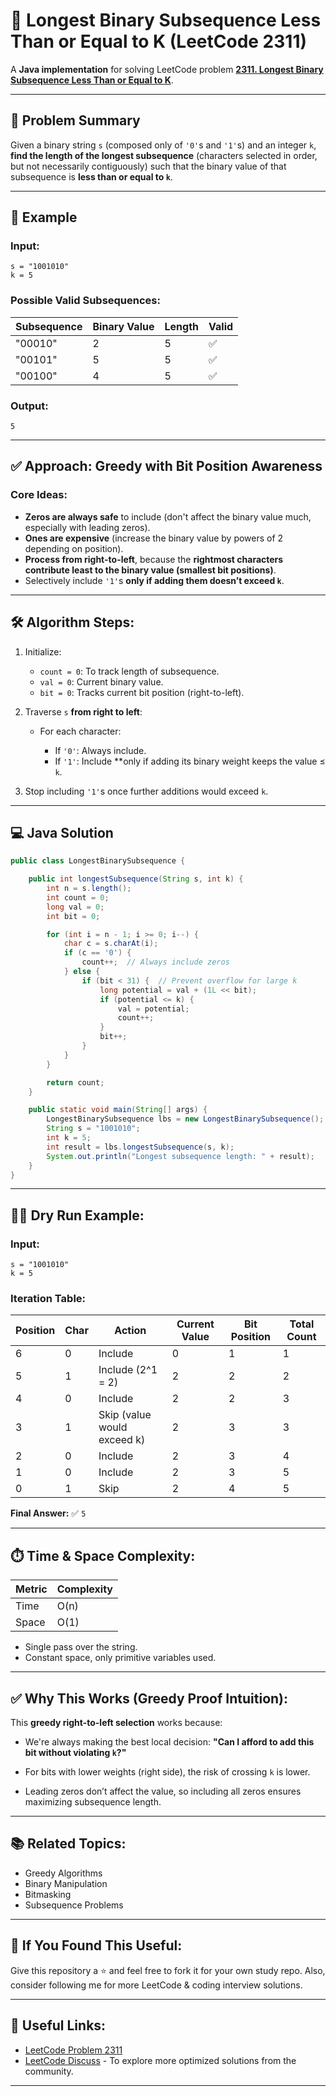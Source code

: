 

# 📌 Longest Binary Subsequence Less Than or Equal to K (LeetCode 2311)

A **Java implementation** for solving LeetCode problem **[2311. Longest Binary Subsequence Less Than or Equal to K](https://leetcode.com/problems/longest-binary-subsequence-less-than-or-equal-to-k/)**.

---

## 🧠 Problem Summary

Given a binary string `s` (composed only of `'0'`s and `'1'`s) and an integer `k`, **find the length of the longest subsequence** (characters selected in order, but not necessarily contiguously) such that the binary value of that subsequence is **less than or equal to `k`**.

---

## 🚀 Example

### Input:

```
s = "1001010"
k = 5
```

### Possible Valid Subsequences:

| Subsequence | Binary Value | Length | Valid |
| ----------- | ------------ | ------ | ----- |
| "00010"     | 2            | 5      | ✅     |
| "00101"     | 5            | 5      | ✅     |
| "00100"     | 4            | 5      | ✅     |

### Output:

```
5
```

---

## ✅ Approach: Greedy with Bit Position Awareness

### Core Ideas:

* **Zeros are always safe** to include (don't affect the binary value much, especially with leading zeros).
* **Ones are expensive** (increase the binary value by powers of 2 depending on position).
* **Process from right-to-left**, because the **rightmost characters contribute least to the binary value (smallest bit positions)**.
* Selectively include `'1'`s **only if adding them doesn’t exceed `k`**.

---

## 🛠️ Algorithm Steps:

1. Initialize:

   * `count = 0`: To track length of subsequence.
   * `val = 0`: Current binary value.
   * `bit = 0`: Tracks current bit position (right-to-left).

2. Traverse `s` **from right to left**:

   * For each character:

     * If `'0'`: Always include.
     * If `'1'`: Include \*\*only if adding its binary weight keeps the value ≤ `k`.

3. Stop including `'1'`s once further additions would exceed `k`.

---

## 💻 Java Solution

```java
public class LongestBinarySubsequence {

    public int longestSubsequence(String s, int k) {
        int n = s.length();
        int count = 0;
        long val = 0;
        int bit = 0;

        for (int i = n - 1; i >= 0; i--) {
            char c = s.charAt(i);
            if (c == '0') {
                count++;  // Always include zeros
            } else {
                if (bit < 31) {  // Prevent overflow for large k
                    long potential = val + (1L << bit);
                    if (potential <= k) {
                        val = potential;
                        count++;
                    }
                    bit++;
                }
            }
        }

        return count;
    }

    public static void main(String[] args) {
        LongestBinarySubsequence lbs = new LongestBinarySubsequence();
        String s = "1001010";
        int k = 5;
        int result = lbs.longestSubsequence(s, k);
        System.out.println("Longest subsequence length: " + result);
    }
}
```

---

## 🏃‍♂️ Dry Run Example:

### Input:

```
s = "1001010"
k = 5
```

### Iteration Table:

| Position | Char | Action                      | Current Value | Bit Position | Total Count |
| -------- | ---- | --------------------------- | ------------- | ------------ | ----------- |
| 6        | 0    | Include                     | 0             | 1            | 1           |
| 5        | 1    | Include (2^1 = 2)           | 2             | 2            | 2           |
| 4        | 0    | Include                     | 2             | 2            | 3           |
| 3        | 1    | Skip (value would exceed k) | 2             | 3            | 3           |
| 2        | 0    | Include                     | 2             | 3            | 4           |
| 1        | 0    | Include                     | 2             | 3            | 5           |
| 0        | 1    | Skip                        | 2             | 4            | 5           |

**Final Answer:**
✅ `5`

---

## ⏱️ Time & Space Complexity:

| Metric | Complexity |
| ------ | ---------- |
| Time   | O(n)       |
| Space  | O(1)       |

* Single pass over the string.
* Constant space, only primitive variables used.

---

## ✅ Why This Works (Greedy Proof Intuition):

This **greedy right-to-left selection** works because:

* We're always making the best local decision:
  **"Can I afford to add this bit without violating `k`?"**

* For bits with lower weights (right side), the risk of crossing `k` is lower.

* Leading zeros don’t affect the value, so including all zeros ensures maximizing subsequence length.

---

## 📚 Related Topics:

* Greedy Algorithms
* Binary Manipulation
* Bitmasking
* Subsequence Problems

---

## 🏅 If You Found This Useful:

Give this repository a ⭐️ and feel free to fork it for your own study repo.
Also, consider following me for more LeetCode & coding interview solutions.

---

## 🔗 Useful Links:

* [LeetCode Problem 2311](https://leetcode.com/problems/longest-binary-subsequence-less-than-or-equal-to-k/)
* [LeetCode Discuss](https://leetcode.com/discuss/) - To explore more optimized solutions from the community.

---
